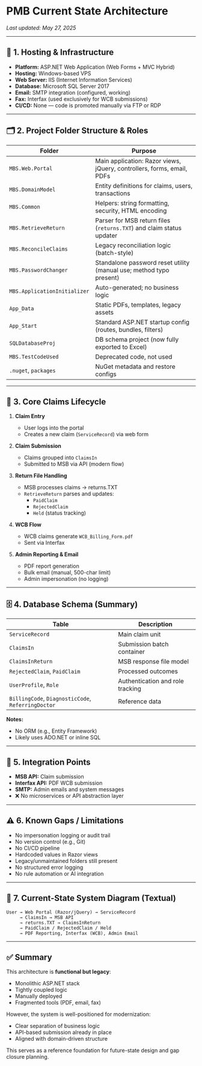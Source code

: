 

# PMB Current State Architecture

_Last updated: May 27, 2025_

---

## 🧭 1. Hosting & Infrastructure

- **Platform:** ASP.NET Web Application (Web Forms + MVC Hybrid)  
- **Hosting:** Windows-based VPS  
- **Web Server:** IIS (Internet Information Services)  
- **Database:** Microsoft SQL Server 2017  
- **Email:** SMTP integration (configured, working)  
- **Fax:** Interfax (used exclusively for WCB submissions)  
- **CI/CD:** None — code is promoted manually via FTP or RDP

---

## 🗂️ 2. Project Folder Structure & Roles

| Folder                  | Purpose                                                                 |
|-------------------------|-------------------------------------------------------------------------|
| `MBS.Web.Portal`        | Main application: Razor views, jQuery, controllers, forms, email, PDFs  |
| `MBS.DomainModel`       | Entity definitions for claims, users, transactions                      |
| `MBS.Common`            | Helpers: string formatting, security, HTML encoding                     |
| `MBS.RetrieveReturn`    | Parser for MSB return files (`returns.TXT`) and claim status updater     |
| `MBS.ReconcileClaims`   | Legacy reconciliation logic (batch-style)                                |
| `MBS.PasswordChanger`   | Standalone password reset utility (manual use; method typo present)      |
| `MBS.ApplicationInitializer` | Auto-generated; no business logic                                  |
| `App_Data`              | Static PDFs, templates, legacy assets                                   |
| `App_Start`             | Standard ASP.NET startup config (routes, bundles, filters)              |
| `SQLDatabaseProj`       | DB schema project (now fully exported to Excel)                         |
| `MBS.TestCodeUsed`      | Deprecated code, not used                                               |
| `.nuget`, `packages`    | NuGet metadata and restore configs                                      |

---

## 🔄 3. Core Claims Lifecycle

1. **Claim Entry**  
   - User logs into the portal  
   - Creates a new claim (`ServiceRecord`) via web form  

2. **Claim Submission**  
   - Claims grouped into `ClaimsIn`  
   - Submitted to MSB via API (modern flow)

3. **Return File Handling**  
   - MSB processes claims → returns.TXT  
   - `RetrieveReturn` parses and updates:
     - `PaidClaim`  
     - `RejectedClaim`  
     - `Held` (status tracking)

4. **WCB Flow**  
   - WCB claims generate `WCB_Billing_Form.pdf`  
   - Sent via Interfax

5. **Admin Reporting & Email**  
   - PDF report generation  
   - Bulk email (manual, 500-char limit)  
   - Admin impersonation (no logging)

---

## 🗄️ 4. Database Schema (Summary)

| Table                   | Description                                  |
|-------------------------|----------------------------------------------|
| `ServiceRecord`         | Main claim unit                              |
| `ClaimsIn`              | Submission batch container                   |
| `ClaimsInReturn`        | MSB response file model                      |
| `RejectedClaim`, `PaidClaim` | Processed outcomes                    |
| `UserProfile`, `Role`   | Authentication and role tracking             |
| `BillingCode`, `DiagnosticCode`, `ReferringDoctor` | Reference data  |

**Notes:**  
- No ORM (e.g., Entity Framework)  
- Likely uses ADO.NET or inline SQL

---

## 🔌 5. Integration Points

- **MSB API:** Claim submission  
- **Interfax API:** PDF WCB submission  
- **SMTP:** Admin emails and system messages  
- ❌ No microservices or API abstraction layer

---

## ⚠️ 6. Known Gaps / Limitations

- No impersonation logging or audit trail  
- No version control (e.g., Git)  
- No CI/CD pipeline  
- Hardcoded values in Razor views  
- Legacy/unmaintained folders still present  
- No structured error logging  
- No rule automation or AI integration

---

## 🧱 7. Current-State System Diagram (Textual)

```
User → Web Portal (Razor/jQuery) → ServiceRecord
     → ClaimsIn → MSB API
     → returns.TXT → ClaimsInReturn
     → PaidClaim / RejectedClaim / Held
     → PDF Reporting, Interfax (WCB), Admin Email
```

---

## ✅ Summary

This architecture is **functional but legacy**:
- Monolithic ASP.NET stack
- Tightly coupled logic
- Manually deployed
- Fragmented tools (PDF, email, fax)

However, the system is well-positioned for modernization:
- Clear separation of business logic
- API-based submission already in place
- Aligned with domain-driven structure

This serves as a reference foundation for future-state design and gap closure planning.